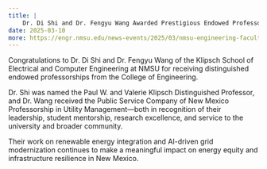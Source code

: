 ```yaml
---
title: |
    Dr. Di Shi and Dr. Fengyu Wang Awarded Prestigious Endowed Professorships
date: 2025-03-10
more: https://engr.nmsu.edu/news-events/2025/03/nmsu-engineering-faculty-members-honored-with-endowed-professorships.html
---
```


Congratulations to Dr. Di Shi and Dr. Fengyu Wang of the Klipsch School of Electrical and Computer Engineering at NMSU for receiving distinguished endowed professorships from the College of Engineering.

Dr. Shi was named the Paul W. and Valerie Klipsch Distinguished Professor, and Dr. Wang received the Public Service Company of New Mexico Professorship in Utility Management—both in recognition of their leadership, student mentorship, research excellence, and service to the university and broader community.

Their work on renewable energy integration and AI-driven grid modernization continues to make a meaningful impact on energy equity and infrastructure resilience in New Mexico.